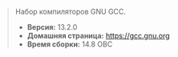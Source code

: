 > Набор компиляторов GNU GCC.
> - **Версия:** 13.2.0
> - **Домашняя страница:** <https://gcc.gnu.org>
> - **Время сборки:** 14.8 ОВС
